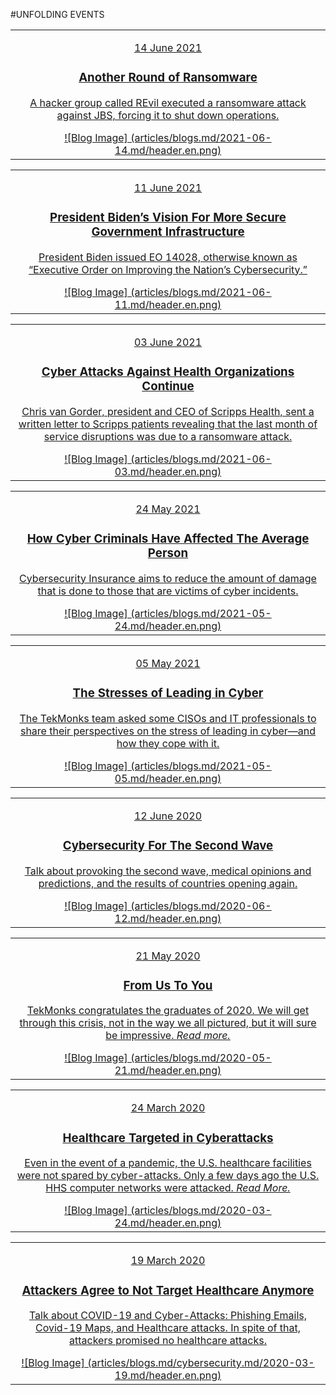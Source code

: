 #UNFOLDING EVENTS

|   |
|:------------:|
|[<p class="date">14 June 2021</p><div class="bloglist"><h3>Another Round of Ransomware </h3><p>A hacker group called REvil executed a ransomware attack against JBS, forcing it to shut down operations. </p></div> ![Blog Image] (articles/blogs.md/2021-06-14.md/header.en.png)]({{#makeLink}}./blogarticle.html?blogs_path=./blogs.md/2021-06-14.md&menu_path=/{{/makeLink}})|

|   |
|:------------:|
|[<p class="date">11 June 2021</p><div class="bloglist"><h3>President Biden’s Vision For More Secure Government Infrastructure</h3><p>President Biden issued EO 14028, otherwise known as “Executive Order on Improving the Nation’s Cybersecurity.”</p></div> ![Blog Image] (articles/blogs.md/2021-06-11.md/header.en.png)]({{#makeLink}}./blogarticle.html?blogs_path=./blogs.md/2021-06-11.md&menu_path=/{{/makeLink}})|

|   |
|:------------:|
|[<p class="date">03 June 2021</p><div class="bloglist"><h3>Cyber Attacks Against Health Organizations Continue</h3><p>Chris van Gorder, president and CEO of Scripps Health, sent a written letter to Scripps patients revealing that the last month of service disruptions was due to a ransomware attack.</p></div> ![Blog Image] (articles/blogs.md/2021-06-03.md/header.en.png)]({{#makeLink}}./blogarticle.html?blogs_path=./blogs.md/2021-06-03.md&menu_path=/{{/makeLink}})|

|   |
|:------------:|
|[<p class="date">24 May 2021</p><div class="bloglist"><h3>How Cyber Criminals Have Affected The Average Person</h3><p>Cybersecurity Insurance aims to reduce the amount of damage that is done to those that are victims of cyber incidents.</p></div> ![Blog Image] (articles/blogs.md/2021-05-24.md/header.en.png)]({{#makeLink}}./blogarticle.html?blogs_path=./blogs.md/2021-05-24.md&menu_path=/{{/makeLink}})|

|   |
|:------------:|
|[<p class="date">05 May 2021</p><div class="bloglist"><h3>The Stresses of Leading in Cyber</h3><p>The TekMonks team asked some CISOs and IT professionals to share their perspectives on the stress of leading in cyber—and how they cope with it.</p></div> ![Blog Image] (articles/blogs.md/2021-05-05.md/header.en.png)]({{#makeLink}}./blogarticle.html?blogs_path=./blogs.md/2021-05-05.md&menu_path=/{{/makeLink}})|

|   |
|:------------:|
|[<p class="date">12 June 2020</p><div class="bloglist"><h3>Cybersecurity For The Second Wave</h3><p>Talk about provoking the second wave, medical opinions and predictions, and the results of countries opening again.</p></div> ![Blog Image] (articles/blogs.md/2020-06-12.md/header.en.png)]({{#makeLink}}./blogarticle.html?blogs_path=./blogs.md/2020-06-12.md&menu_path=/{{/makeLink}})|

|   |
|:------------:|
|[<p class="date">21 May 2020</p><div class="bloglist"><h3>From Us To You</h3><p>TekMonks congratulates the graduates of 2020. We will get through this crisis, not in the way we all pictured, but it will sure be impressive. *Read more.*</p></div> ![Blog Image] (articles/blogs.md/2020-05-21.md/header.en.png)]({{#makeLink}}./blogarticle.html?blogs_path=./blogs.md/2020-05-21.md&menu_path=/{{/makeLink}})|

|   |
|:------------:|
|[<p class="date">24 March 2020</p><div class="bloglist"><h3>Healthcare Targeted in Cyberattacks</h3><p>Even in the event of a pandemic, the U.S. healthcare facilities were not spared by cyber-attacks. Only a few days ago the U.S. HHS computer networks were attacked. *Read More.*</p></div> ![Blog Image] (articles/blogs.md/2020-03-24.md/header.en.png)]({{#makeLink}}./blogarticle.html?blogs_path=./blogs.md/2020-03-24.md&menu_path=/{{/makeLink}})|

|   |
|:------------:|
|[<p class="date">19 March 2020</p><div class="bloglist"><h3>Attackers Agree to Not Target Healthcare Anymore</h3><p>Talk about COVID-19 and Cyber-Attacks: Phishing Emails, Covid-19 Maps, and Healthcare attacks. In spite of that, attackers promised no healthcare attacks.</p></div> ![Blog Image] (articles/blogs.md/cybersecurity.md/2020-03-19.md/header.en.png)]({{#makeLink}}./blogarticle.html?blogs_path=./blogs.md/cybersecurity.md/2020-03-19.md&menu_path=/{{/makeLink}})|

